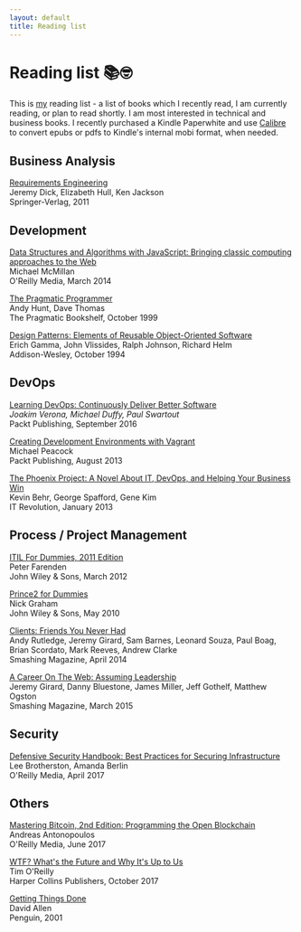 ```yaml
---
layout: default
title: Reading list
---
```


# Reading list 📚🤓

This is [my](./) reading list - a list of books which I recently read, I am currently reading, or plan to read shortly.
I am most interested in technical and business books. I recently purchased a Kindle Paperwhite and use [Calibre](https://calibre-ebook.com/)
to convert epubs or pdfs to Kindle's internal mobi format, when needed.

## Business Analysis

[Requirements Engineering](http://www.springer.com/gp/book/9781447158189)<br>
Jeremy Dick, Elizabeth Hull, Ken Jackson<br>
Springer-Verlag, 2011

## Development

[Data Structures and Algorithms with JavaScript: Bringing classic computing approaches to the Web](http://shop.oreilly.com/product/0636920029557.do)<br>
Michael McMillan<br>
O'Reilly Media, March 2014

[The Pragmatic Programmer](https://pragprog.com/book/tpp/the-pragmatic-programmer)<br>
Andy Hunt, Dave Thomas<br>
The Pragmatic Bookshelf, October 1999

[Design Patterns: Elements of Reusable Object-Oriented Software](https://en.wikipedia.org/wiki/Design_Patterns)<br>
Erich Gamma, John Vlissides, Ralph Johnson, Richard Helm<br>
Addison-Wesley, October 1994

## DevOps

[Learning DevOps: Continuously Deliver Better Software](https://www.packtpub.com/networking-and-servers/learning-devops-continuously-deliver-better-software)<br>
*Joakim Verona, Michael Duffy, Paul Swartout*<br>
Packt Publishing, September 2016

[Creating Development Environments with Vagrant](https://www.packtpub.com/application-development/creating-development-environments-vagrant)<br>
Michael Peacock<br>
Packt Publishing, August 2013

[The Phoenix Project: A Novel About IT, DevOps, and Helping Your Business Win](https://itrevolution.com/book/the-phoenix-project/)<br>
Kevin Behr, George Spafford, Gene Kim<br>
IT Revolution, January 2013

## Process / Project Management

[ITIL For Dummies, 2011 Edition](http://www.dummies.com/business/itil-for-dummies-2011-edition/)<br>
Peter Farenden<br>
John Wiley & Sons, March 2012

[Prince2 for Dummies](https://www.amazon.com/PRINCE2-Dummies-Nick-Graham/dp/047071025X)<br>
Nick Graham<br>
John Wiley & Sons, May 2010

[Clients: Friends You Never Had](https://www.smashingmagazine.com/ebooks/clients-friends-you-never-had/)<br>
Andy Rutledge, Jeremy Girard, Sam Barnes, Leonard Souza, Paul Boag, Brian Scordato, Mark Reeves, Andrew Clarke<br>
Smashing Magazine, April 2014

[A Career On The Web: Assuming Leadership](https://www.smashingmagazine.com/ebooks/a-career-on-the-web-assuming-leadership/)<br>
Jeremy Girard, Danny Bluestone, James Miller, Jeff Gothelf, Matthew Ogston<br>
Smashing Magazine, March 2015

## Security

[Defensive Security Handbook: Best Practices for Securing Infrastructure](http://shop.oreilly.com/product/0636920051671.do)<br>
Lee Brotherston, Amanda Berlin<br>
O'Reilly Media, April 2017

## Others

[Mastering Bitcoin, 2nd Edition: Programming the Open Blockchain](http://shop.oreilly.com/product/0636920049524.do)<br>
Andreas Antonopoulos<br>
O'Reilly Media, June 2017

[WTF? What's the Future and Why It's Up to Us](https://www.harpercollins.com/9780062565716/wtf)<br>
Tim O'Reilly<br>
Harper Collins Publishers, October 2017

[Getting Things Done](https://gettingthingsdone.com/)<br>
David Allen<br>
Penguin, 2001